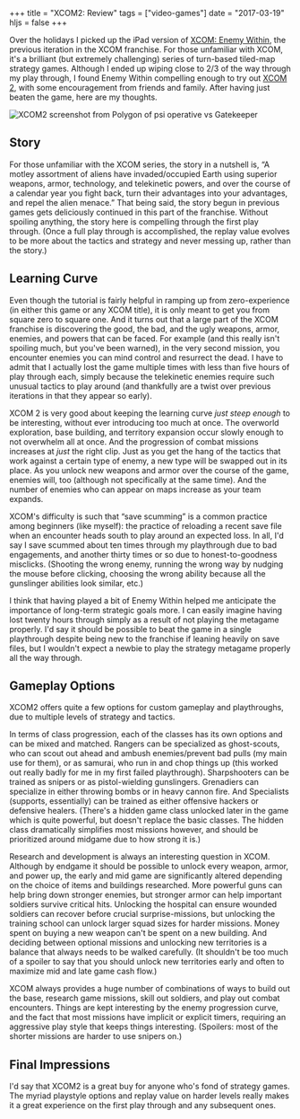 +++
title = "XCOM2: Review"
tags = ["video-games"]
date = "2017-03-19"
hljs = false
+++

Over the holidays I picked up the iPad version of
[XCOM: Enemy Within](https://en.wikipedia.org/wiki/XCOM:_Enemy_Within),
the previous iteration in the XCOM franchise. For those unfamiliar with XCOM,
it's a brilliant (but extremely challenging) series of turn-based tiled-map
strategy games. Although I ended up wiping close to 2/3 of the way through my
play through, I found Enemy Within compelling enough to try out
[XCOM 2](https://en.wikipedia.org/wiki/XCOM_2), with some encouragement from
friends and family. After having just beaten the game, here are my thoughts.

![XCOM2 screenshot from Polygon of psi operative vs Gatekeeper](/img/xcom2-psi-op-vs-gatekeeper.jpg)

## Story

For those unfamiliar with the XCOM series, the story in a nutshell is,
&ldquo;A motley assortment of aliens have invaded/occupied Earth using
superior weapons, armor, technology, and telekinetic powers, and over the course
of a calendar year you fight back, turn their advantages into your advantages,
and repel the alien menace.&rdquo; That being said, the story begun in previous
games gets deliciously continued in this part of the franchise. Without spoiling
anything, the story here is compelling through the first play through. (Once
a full play through is accomplished, the replay value evolves to be more about
the tactics and strategy and never messing up, rather than the story.)

## Learning Curve

Even though the tutorial is fairly helpful in ramping up from zero-experience
(in either this game or any XCOM title), it is only meant to get you from square
zero to square one. And it turns out that a large part of the XCOM franchise is
discovering the good, the bad, and the ugly weapons, armor, enemies, and powers
that can be faced. For example (and this really isn't spoiling much, but you've
been warned), in the very second mission, you encounter enemies you can mind
control and resurrect the dead. I have to admit that I actually lost the game
multiple times with less than five hours of play through each, simply because
the telekinetic enemies require such unusual tactics to play around (and
thankfully are a twist over previous iterations in that they appear so early).

XCOM 2 is very good about keeping the learning curve *just steep enough* to be
interesting, without ever introducing too much at once. The overworld exploration,
base building, and territory expansion occur slowly enough to not overwhelm all
at once. And the progression of combat missions increases at *just* the right clip.
Just as you get the hang of the tactics that work against a certain type of enemy,
a new type will be swapped out in its place. As you unlock new weapons and armor
over the course of the game, enemies will, too (although not specifically at the same time).
And the number of enemies who can appear on maps increase as your team expands.

XCOM's difficulty is such that &ldquo;save scumming&rdquo; is a common practice
among beginners (like myself): the practice of reloading a recent save file when
an encounter heads south to play around an expected loss. In all, I'd say I save
scummed about ten times through my playthrough due to bad engagements, and another
thirty times or so due to honest-to-goodness misclicks. (Shooting the wrong enemy,
running the wrong way by nudging the mouse before clicking, choosing the wrong
ability because all the gunslinger abilities look similar, etc.)

I think that having played a bit of Enemy Within helped me anticipate the importance
of long-term strategic goals more. I can easily imagine having lost twenty hours
through simply as a result of not playing the metagame properly. I'd say it
should be possible to beat the game in a single playthrough despite being new
to the franchise if leaning heavily on save files, but I wouldn't expect a newbie
to play the strategy metagame properly all the way through.

## Gameplay Options

XCOM2 offers quite a few options for custom gameplay and playthroughs, due to
multiple levels of strategy and tactics.

In terms of class progression, each of the classes has its own options and can
be mixed and matched. Rangers can be specialized
as ghost-scouts, who can scout out ahead and ambush enemies/prevent bad pulls
(my main use for them), or as samurai, who run in and chop things up (this worked
out really badly for me in my first failed playthrough). Sharpshooters can be
trained as snipers or as pistol-wielding gunslingers. Grenadiers can specialize
in either throwing bombs or in heavy cannon fire. And Specialists (supports,
essentially) can be trained as either offensive hackers or defensive healers.
(There's a hidden game class unlocked later in the game which is quite powerful,
but doesn't replace the basic classes. The hidden class dramatically simplifies
most missions however, and should be prioritized around midgame due to how strong
it is.)

Research and development is always an interesting question in XCOM. Although by
endgame it should be possible to unlock every weapon, armor, and power up,
the early and mid game are significantly altered depending on the choice of
items and buildings researched. More powerful guns can help bring down stronger
enemies, but stronger armor can help important soldiers survive critical hits.
Unlocking the hospital can ensure wounded soldiers can recover before crucial
surprise-missions, but unlocking the training school can unlock larger squad
sizes for harder missions. Money spent on buying a new weapon can't be spent
on a new building. And deciding between optional missions and unlocking new
territories is a balance that always needs to be walked carefully. (It shouldn't
be too much of a spoiler to say that you should unlock new territories early and
often to maximize mid and late game cash flow.)

XCOM always provides a huge number of combinations of ways to build out the base,
research game missions, skill out soldiers, and play out combat encounters. Things
are kept interesting by the enemy progression curve, and the fact that most missions
have implicit or explicit timers, requiring an aggressive play style that keeps
things interesting. (Spoilers: most of the shorter missions are harder to use
snipers on.)

## Final Impressions

I'd say that XCOM2 is a great buy for anyone who's fond of strategy games. The
myriad playstyle options and replay value on harder levels really makes it a
great experience on the first play through and any subsequent ones.
